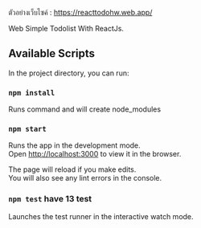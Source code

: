 ตัวอย่างเว็บไซค์ : https://reacttodohw.web.app/

Web Simple Todolist  With  ReactJs.

## Available Scripts

In the project directory, you can run:

### `npm install`

Runs command and will create node_modules

### `npm start`

Runs the app in the development mode.<br>
Open [http://localhost:3000](http://localhost:3000) to view it in the browser.

The page will reload if you make edits.<br>
You will also see any lint errors in the console.

### `npm test`   have  13  test

Launches the test runner in the interactive watch mode.<br>

